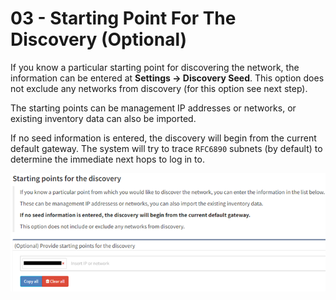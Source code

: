 # 03 - Starting Point For The Discovery (Optional)

If you know a particular starting point for discovering the network, the information can be entered at **Settings → Discovery Seed**. This option does not exclude any networks from discovery (for this option see next step).

The starting points can be management IP addresses or networks, or existing inventory data can also be imported.

If no seed information is entered, the discovery will begin from the current default gateway. The system will try to trace `RFC6890` subnets (by default) to determine the immediate next hops to log in to.

![Discovery seed](seed.png)
